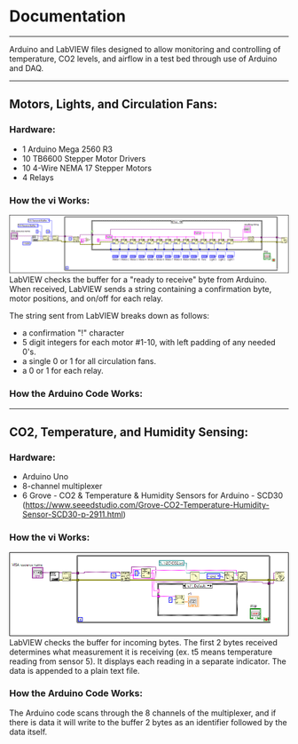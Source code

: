 # Documentation

***

Arduino and LabVIEW files designed to allow monitoring and controlling of temperature, CO2 levels, and airflow in a test bed through use of Arduino and DAQ.

***

## Motors, Lights, and Circulation Fans:

### Hardware:

- 1 Arduino Mega 2560 R3
- 10 TB6600 Stepper Motor Drivers
- 10 4-Wire NEMA 17 Stepper Motors
- 4 Relays

### How the vi Works:

![](/Images/SimultaneousControl.png)
LabVIEW checks the buffer for a "ready to receive" byte from Arduino.  When received, LabVIEW sends a string containing a confirmation byte, motor positions, and on/off for each relay.

The string sent from LabVIEW breaks down as follows:
- a confirmation "!" character
- 5 digit integers for each motor #1-10, with left padding of any needed 0's.
- a single 0 or 1 for all circulation fans.
- a 0 or 1 for each relay.

### How the Arduino Code Works:

***

## CO2, Temperature, and Humidity Sensing:

### Hardware:

- Arduino Uno
- 8-channel multiplexer
- 6 Grove - CO2 & Temperature & Humidity Sensors for Arduino - SCD30 (https://www.seeedstudio.com/Grove-CO2-Temperature-Humidity-Sensor-SCD30-p-2911.html)

### How the vi Works:
![](/Images/co2Readings.png)
LabVIEW checks the buffer for incoming bytes.  The first 2 bytes received determines what measurement it is receiving (ex. t5 means temperature reading from sensor 5).  It displays each reading in a separate indicator.  The data is appended to a plain text file.

### How the Arduino Code Works:

The Arduino code scans through the 8 channels of the multiplexer, and if there is data it will write to the buffer 2 bytes as an identifier followed by the data itself.
